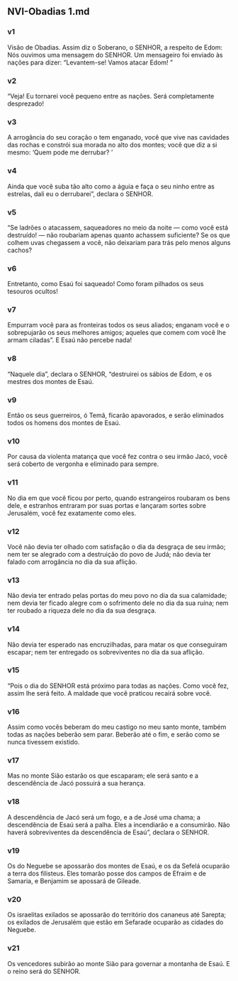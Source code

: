 ## NVI-Obadias 1.md
### v1
 Visão de Obadias. Assim diz o Soberano, o SENHOR, a respeito de Edom: Nós ouvimos uma mensagem do SENHOR. Um mensageiro foi enviado às nações para dizer: “Levantem-se! Vamos atacar Edom! ”
### v2
 “Veja! Eu tornarei você pequeno entre as nações. Será completamente desprezado!
### v3
 A arrogância do seu coração o tem enganado, você que vive nas cavidades das rochas e constrói sua morada no alto dos montes; você que diz a si mesmo: ‘Quem pode me derrubar? ’
### v4
 Ainda que você suba tão alto como a águia e faça o seu ninho entre as estrelas, dali eu o derrubarei”, declara o SENHOR.
### v5
 “Se ladrões o atacassem, saqueadores no meio da noite — como você está destruído! — não roubariam apenas quanto achassem suficiente? Se os que colhem uvas chegassem a você, não deixariam para trás pelo menos alguns cachos?
### v6
 Entretanto, como Esaú foi saqueado! Como foram pilhados os seus tesouros ocultos!
### v7
 Empurram você para as fronteiras todos os seus aliados; enganam você e o sobrepujarão os seus melhores amigos; aqueles que comem com você lhe armam ciladas”. E Esaú não percebe nada!
### v8
 “Naquele dia”, declara o SENHOR, “destruirei os sábios de Edom, e os mestres dos montes de Esaú.
### v9
 Então os seus guerreiros, ó Temã, ficarão apavorados, e serão eliminados todos os homens dos montes de Esaú.
### v10
 Por causa da violenta matança que você fez contra o seu irmão Jacó, você será coberto de vergonha e eliminado para sempre.
### v11
 No dia em que você ficou por perto, quando estrangeiros roubaram os bens dele, e estranhos entraram por suas portas e lançaram sortes sobre Jerusalém, você fez exatamente como eles.
### v12
 Você não devia ter olhado com satisfação o dia da desgraça de seu irmão; nem ter se alegrado com a destruição do povo de Judá; não devia ter falado com arrogância no dia da sua aflição.
### v13
 Não devia ter entrado pelas portas do meu povo no dia da sua calamidade; nem devia ter ficado alegre com o sofrimento dele no dia da sua ruína; nem ter roubado a riqueza dele no dia da sua desgraça.
### v14
 Não devia ter esperado nas encruzilhadas, para matar os que conseguiram escapar; nem ter entregado os sobreviventes no dia da sua aflição.
### v15
 “Pois o dia do SENHOR está próximo para todas as nações. Como você fez, assim lhe será feito. A maldade que você praticou recairá sobre você.
### v16
 Assim como vocês beberam do meu castigo no meu santo monte, também todas as nações beberão sem parar. Beberão até o fim, e serão como se nunca tivessem existido.
### v17
 Mas no monte Sião estarão os que escaparam; ele será santo e a descendência de Jacó possuirá a sua herança.
### v18
 A descendência de Jacó será um fogo, e a de José uma chama; a descendência de Esaú será a palha. Eles a incendiarão e a consumirão. Não haverá sobreviventes da descendência de Esaú”, declara o SENHOR.
### v19
 Os do Neguebe se apossarão dos montes de Esaú, e os da Sefelá ocuparão a terra dos filisteus. Eles tomarão posse dos campos de Efraim e de Samaria, e Benjamim se apossará de Gileade.
### v20
 Os israelitas exilados se apossarão do território dos cananeus até Sarepta; os exilados de Jerusalém que estão em Sefarade ocuparão as cidades do Neguebe.
### v21
 Os vencedores subirão ao monte Sião para governar a montanha de Esaú. E o reino será do SENHOR.
